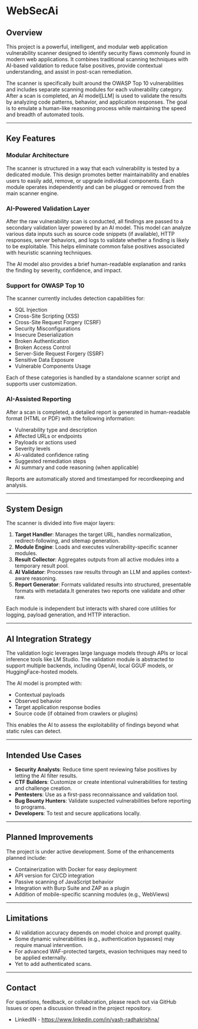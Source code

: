 # WebSecAi


## Overview

This project is a powerful, intelligent, and modular web application vulnerability scanner designed to identify security flaws commonly found in modern web applications. It combines traditional scanning techniques with AI-based validation to reduce false positives, provide contextual understanding, and assist in post-scan remediation.

The scanner is specifically built around the OWASP Top 10 vulnerabilities and includes separate scanning modules for each vulnerability category. After a scan is completed, an AI model[LLM] is used to validate the results by analyzing code patterns, behavior, and application responses. The goal is to emulate a human-like reasoning process while maintaining the speed and breadth of automated tools.

---

## Key Features

### Modular Architecture

The scanner is structured in a way that each vulnerability is tested by a dedicated module. This design promotes better maintainability and enables users to easily add, remove, or upgrade individual components. Each module operates independently and can be plugged or removed from the main scanner engine.

### AI-Powered Validation Layer

After the raw vulnerability scan is conducted, all findings are passed to a secondary validation layer powered by an AI model. This model can analyze various data inputs such as source code snippets (if available), HTTP responses, server behaviors, and logs to validate whether a finding is likely to be exploitable. This helps eliminate common false positives associated with heuristic scanning techniques.

The AI model also provides a brief human-readable explanation and ranks the finding by severity, confidence, and impact.

### Support for OWASP Top 10

The scanner currently includes detection capabilities for:

- SQL Injection
- Cross-Site Scripting (XSS)
- Cross-Site Request Forgery (CSRF)
- Security Misconfigurations
- Insecure Deserialization
- Broken Authentication
- Broken Access Control
- Server-Side Request Forgery (SSRF)
- Sensitive Data Exposure
- Vulnerable Components Usage

Each of these categories is handled by a standalone scanner script and supports user customization.

### AI-Assisted Reporting

After a scan is completed, a detailed report is generated in human-readable format (HTML or PDF) with the following information:

- Vulnerability type and description
- Affected URLs or endpoints
- Payloads or actions used
- Severity levels
- AI-validated confidence rating
- Suggested remediation steps
- AI summary and code reasoning (when applicable)

Reports are automatically stored and timestamped for recordkeeping and analysis.

---

## System Design

The scanner is divided into five major layers:

1. **Target Handler**: Manages the target URL, handles normalization, redirect-following, and sitemap generation.
2. **Module Engine**: Loads and executes vulnerability-specific scanner modules.
3. **Result Collector**: Aggregates outputs from all active modules into a temporary result pool.
4. **AI Validator**: Processes raw results through an LLM and applies context-aware reasoning.
5. **Report Generator**: Formats validated results into structured, presentable formats with metadata.It generates two reports one validate and other raw.

Each module is independent but interacts with shared core utilities for logging, payload generation, and HTTP interaction.

---

## AI Integration Strategy

The validation logic leverages large language models through APIs or local inference tools like LM Studio. The validation module is abstracted to support multiple backends, including OpenAI, local GGUF models, or HuggingFace-hosted models.

The AI model is prompted with:

- Contextual payloads
- Observed behavior
- Target application response bodies
- Source code (if obtained from crawlers or plugins)

This enables the AI to assess the exploitability of findings beyond what static rules can detect.

---

## Intended Use Cases

- **Security Analysts**: Reduce time spent reviewing false positives by letting the AI filter results.
- **CTF Builders**: Customize or create intentional vulnerabilities for testing and challenge creation.
- **Pentesters**: Use as a first-pass reconnaissance and validation tool.
- **Bug Bounty Hunters**: Validate suspected vulnerabilities before reporting to programs.
- **Developers**: To test and secure applications locally.

---

## Planned Improvements

The project is under active development. Some of the enhancements planned include:

- Containerization with Docker for easy deployment
- API version for CI/CD integration
- Passive scanning of JavaScript behavior
- Integration with Burp Suite and ZAP as a plugin
- Addition of mobile-specific scanning modules (e.g., WebViews)

---

## Limitations

- AI validation accuracy depends on model choice and prompt quality.
- Some dynamic vulnerabilities (e.g., authentication bypasses) may require manual intervention.
- For advanced WAF-protected targets, evasion techniques may need to be applied externally.
- Yet to add authenticated scans.

---

## Contact

For questions, feedback, or collaboration, please reach out via GitHub Issues or open a discussion thread in the project repository.
- LinkedIN - https://www.linkedin.com/in/yash-radhakrishna/


